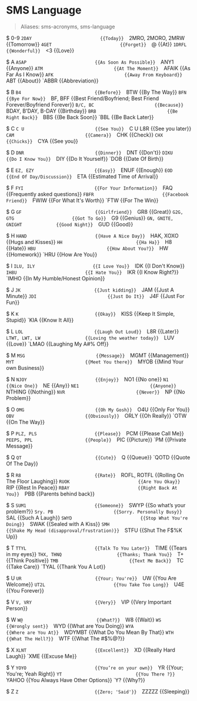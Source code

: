 # SMS Language

> Aliases: sms-acronyms, sms-language

$ 0-9
    `2DAY                          {{Today}} 
    `2MRO, 2MORO, 2MRW             {{Tomorrow}} 
    `4GET                          {{Forget}} 
    `@                             {{At}} 
    `1DRFL                         {{Wonderful}} 
    `<3                            {{Love}} 

$ A
    `ASAP                          {{As Soon As Possible}} 
    `ANY1                          {{Anyone}} 
    `ATM                           {{At The Moment}} 
    `AFAIK                         {{As Far As I Know}} 
    `AFK                           {{Away From Keyboard}} 
    `ABT                           {{About}} 
    `ABBR                          {{Abbreviation}} 

$ B
    `B4                            {{Before}} 
    `BTW                           {{By The Way}} 
    `BFN                           {{Bye For Now}} 
    `BF, BFF                       {{Best Friend/Boyfriend; Best Friend Forever/Boyfriend Forever}} 
    `B/C, BC                       {{Because}} 
    `BDAY, B'DAY, B-DAY            {{Birthday}} 
    `BRB                           {{Be Right Back}} 
    `BBS                           {{Be Back Soon}} 
    `BBL                           {{Be Back Later}} 

$ C
    `C U                           {{See You}} 
    `C U L8R                       {{See you later}} 
    `CAM                           {{Camera}} 
    `CHK                           {{Check}} 
    `CHX                           {{Chicks}} 
    `CYA                           {{See you}} 

$ D
    `DNR                           {{Dinner}} 
    `DNT                           {{Don't}} 
    `DIKU                          {{Do I Know You}} 
    `DIY                           {{Do It Yourself}} 
    `DOB                           {{Date Of Birth}} 

$ E
    `EZ, EZY                       {{Easy}} 
    `ENUF                          {{Enough}} 
    `EOD                           {{End Of Day/Discussion}} 
    `ETA                           {{Estimated Time of Arrival}} 

$ F
    `FYI                           {{For Your Information}} 
    `FAQ                           {{Frequently asked questions}} 
    `FBFR                          {{Facebook Friend}} 
    `FWIW                          {{For What It's Worth}} 
    `FTW                           {{For The Win}} 

$ G
    `GF                            {{Girlfriend}} 
    `GR8                           {{Great}} 
    `G2G, GTG                      {{Got To Go}} 
    `G9                            {{Genius}} 
    `GN, GNITE, GNIGHT             {{Good Night}} 
    `GUD                           {{Good}} 

$ H
    `HAND                          {{Have A Nice Day}} 
    `HAK, XOXO                     {{Hugs and Kisses}} 
    `HH                            {{Ha Ha}} 
    `H8                            {{Hate}} 
    `HBU                           {{How About You?}} 
    `HW                            {{Homework}} 
    `HRU                           {{How Are You}} 

$ I
    `ILU, ILY                      {{I Love You}} 
    `IDK                           {{I Don't Know}} 
    `IH8U                          {{I Hate You}} 
    `IKR                           {{I Know Right?}} 
    `IMHO                          {{In My Humble/Honest Opinion}} 

$ J
    `JK                            {{Just kidding}} 
    `JAM                           {{Just A Minute}} 
    `JDI                           {{Just Do It}} 
    `J4F                           {{Just For Fun}} 

$ K
    `K                             {{Okay}} 
    `KISS                          {{Keep It Simple, Stupid}} 
    `KIA                           {{Know It All}} 

$ L
    `LOL                           {{Laugh Out Loud}} 
    `L8R                           {{Later}} 
    `LTWT, LWT, LW                 {{Loving the weather today}} 
    `LUV                           {{Love}} 
    `LMAO                          {{Laughing My A#% Off}} 

$ M
    `MSG                           {{Message}} 
    `MGMT                          {{Management}} 
    `MYT                           {{Meet You there}} 
    `MYOB                          {{Mind Your own Business}} 

$ N
    `NJOY                          {{Enjoy}} 
    `NO1                           {{No one}} 
    `N1                            {{Nice One}} 
    `NE                            {{Any}} 
    `NE1                           {{Anyone}} 
    `NTHING                        {{Nothing}} 
    `NVR                           {{Never}} 
    `NP                            {{No Problem}} 

$ O
    `OMG                           {{Oh My Gosh}} 
    `O4U                           {{Only For You}} 
    `OBV                           {{Obviously}} 
    `ORLY                          {{Oh Really}} 
    `OTW                           {{On The Way}} 

$ P
    `PLZ, PLS                      {{Please}} 
    `PCM                           {{Please Call Me}} 
    `PEEPS, PPL                    {{People}} 
    `PIC                           {{Picture}} 
    `PM                            {{Private Message}} 

$ Q
    `QT                            {{Cute}} 
    `Q                             {{Queue}} 
    `QOTD                          {{Quote Of The Day}} 

$ R
    `R8                            {{Rate}} 
    `ROFL, ROTFL                   {{Rolling On The Floor Laughing}} 
    `RUOK                          {{Are You Okay}} 
    `RIP                           {{Rest In Peace}} 
    `RBAY                          {{Right Back At You}} 
    `PBB                           {{Parents behind back}} 

$ S
    `SUM1                          {{Someone}} 
    `SWYP                          {{So what’s your problem?}} 
    `Sry. PB                       {{Sorry. Personally Busy}} 
    `SAL                           {{Such A Laugh}} 
    `SWYD                          {{Stop What You're Doing}} 
    `SWAK                          {{Sealed with A Kiss}} 
    `SMH                           {{Shake My Head (disapproval/frustration)}} 
    `STFU                          {{Shut The F$%K Up}} 

$ T
    `TTYL                          {{Talk To You Later}} 
    `TIME                          {{Tears in my eyes}} 
    `THX, THNQ                     {{Thanks; Thank You}} 
    `T+                            {{Think Positive}} 
    `TMB                           {{Text Me Back}} 
    `TC                            {{Take Care}} 
    `TYAL                          {{Thank You A Lot}} 

$ U
    `UR                            {{Your; You're}} 
    `UW                            {{You Are Welcome}} 
    `UT2L                          {{You Take Too Long}} 
    `U4E                           {{You Forever}} 

$ V
    `V, VRY                        {{Very}} 
    `VIP                           {{Very Important Person}} 

$ W
    `W@                            {{What?}} 
    `W8                            {{Wait}} 
    `WS                            {{Wrongly sent}} 
    `WYD                           {{What are You Doing}} 
    `WYA                           {{Where are You At}} 
    `WDYMBT                        {{What Do You Mean By That}} 
    `WTH                           {{What The Hell?}} 
    `WTF                           {{What The #$%@?}} 

$ X
    `XLNT                          {{Excellent}} 
    `XD                            {{Really Hard Laugh}} 
    `XME                           {{Excuse Me}} 

$ Y
    `YOYO                          {{You’re on your own}} 
    `YR                            {{Your; You're; Yeah Right}} 
    `YT                            {{You There ?}} 
    `YAHOO                         {{You Always Have Other Options}} 
    `Y?                            {{Why?}} 

$ Z
    `Z                             {{Zero; 'Said'}} 
    `ZZZZZ                         {{Sleeping}} 


